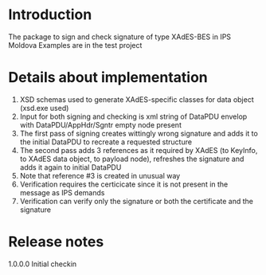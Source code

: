 # Introduction 
The package to sign and check signature of type XAdES-BES in IPS Moldova 
Examples are in the test project

# Details about implementation
1. XSD schemas used to generate XAdES-specific classes for data object (xsd.exe used)
2. Input for both signing and checking is xml string of DataPDU envelop with DataPDU/AppHdr/Sgntr empty node present
3. The first pass of signing creates wittingly wrong signature and adds it to the initial DataPDU to recreate a requested structure
4. The second pass adds 3 references as it required by XAdES (to KeyInfo, to XAdES data object, to payload node), refreshes the signature and adds it again to initial DataPDU
5. Note that reference #3 is created in unusual way
6. Verification requires the certicicate since it is not present in the message as IPS demands
7. Verification can verify only the signature or both the certificate and the signature

# Release notes
1.0.0.0 Initial checkin